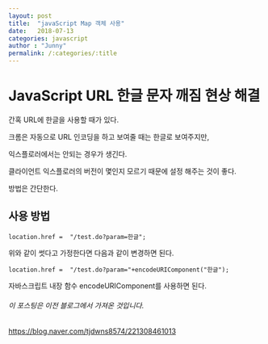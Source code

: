 ```yaml
---
layout: post
title:  "javaScript Map 객체 사용"
date:   2018-07-13
categories: javascript
author : "Junny"
permalink: /:categories/:title
---
```

# JavaScript URL 한글 문자 깨짐 현상 해결

간혹 URL에 한글을 사용할 때가 있다.  

크롬은 자동으로 URL 인코딩을 하고 보여줄 때는 한글로 보여주지만,  

익스플로러에서는 안되는 경우가 생긴다.  

클라이언트 익스플로러의 버전이 몇인지 모르기 때문에 설정 해주는 것이 좋다.  

  
방법은 간단한다.
## 사용 방법
~~~
location.href =  "/test.do?param=한글";
~~~
위와 같이 썻다고 가정한다면 다음과 같이 변경하면 된다.

~~~
location.href =  "/test.do?param="+encodeURIComponent("한글");
~~~
자바스크립트 내장 함수 encodeURIComponent를 사용하면 된다.

###### 이 포스팅은 이전 블로그에서 가져온 것입니다.
<a href="https://blog.naver.com/tjdwns8574/221308461013">https://blog.naver.com/tjdwns8574/221308461013</a>
